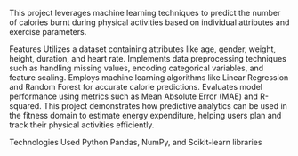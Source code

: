 This project leverages machine learning techniques to predict the number of calories burnt during physical activities based on individual attributes and exercise parameters.

Features
Utilizes a dataset containing attributes like age, gender, weight, height, duration, and heart rate.
Implements data preprocessing techniques such as handling missing values, encoding categorical variables, and feature scaling.
Employs machine learning algorithms like Linear Regression and Random Forest for accurate calorie predictions.
Evaluates model performance using metrics such as Mean Absolute Error (MAE) and R-squared.
This project demonstrates how predictive analytics can be used in the fitness domain to estimate energy expenditure, helping users plan and track their physical activities efficiently.

Technologies Used
Python
Pandas, NumPy, and Scikit-learn libraries
